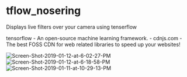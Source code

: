 # tflow_nosering
<p>Displays live filters over your camera using tenserflow </p>

<p>tensorflow - An open-source machine learning framework. - cdnjs.com - The best FOSS CDN for web related libraries to speed up your websites!</p>

<img src="https://i.ibb.co/hDHTkXz/Screen-Shot-2019-01-12-at-6-02-27-PM.png" alt="Screen-Shot-2019-01-12-at-6-02-27-PM" border="0">

<img src="https://i.ibb.co/N23gyvS/Screen-Shot-2019-01-12-at-6-18-58-PM.png" alt="Screen-Shot-2019-01-12-at-6-18-58-PM" border="0">

<img src="https://i.ibb.co/k1ntmm0/Screen-Shot-2019-01-11-at-10-29-13-PM.png" alt="Screen-Shot-2019-01-11-at-10-29-13-PM" border="0">

